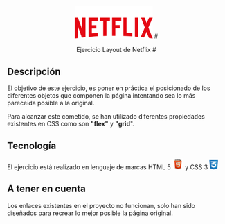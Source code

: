 
<p align="center"><img  src="./imagenes/logoNetflix.png" width="180">
# <p align="center"> Ejercicio Layout de Netflix #

## Descripción

El objetivo de este ejercicio, es poner en práctica el posicionado de los diferentes objetos que componen la página intentando sea lo más pareceida posible a la original.

Para alcanzar este cometido, se han utilizado diferentes propiedades existentes en CSS como son **"flex"** y **"grid**".

## Tecnología

El ejercicio está realizado en lenguaje de marcas HTML 5 <img src="./imagenes/Logo_html5.png" width="25"> y CSS 3 <img src="./imagenes/Logo_css3.png" width="20">

## A tener en cuenta

Los enlaces existentes en el proyecto no funcionan, solo han sido diseñados para recrear lo mejor posible la página original.